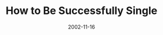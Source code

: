---
layout: music 
title: "How to Be Successfully Single"
series: "Do It Yourself"
date: 2002-11-16 
description: "Explore our critical ''do it yourself'' project called family."
audio: "http://s3.amazonaws.com/crossroadsaudiomessages/Be%20Successfully%20Single2.mp3"
audio-duration: "33:33"
src: "http://www.crossroads.net/players/media/series/bigscreen.diy.jpg"
---